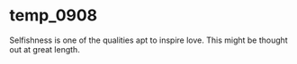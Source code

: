 # temp_0908
Selfishness is one of the qualities apt to inspire love. This might be thought out at great length.
